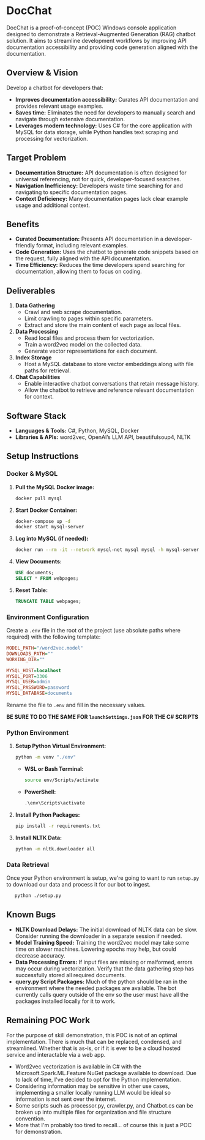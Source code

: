 # DocChat

DocChat is a proof-of-concept (POC) Windows console application designed to demonstrate a Retrieval-Augmented Generation (RAG) chatbot solution. It aims to streamline development workflows by improving API documentation accessibility and providing code generation aligned with the documentation.

## Overview & Vision

Develop a chatbot for developers that:
- **Improves documentation accessibility:** Curates API documentation and provides relevant usage examples.
- **Saves time:** Eliminates the need for developers to manually search and navigate through extensive documentation.
- **Leverages modern technology:** Uses C# for the core application with MySQL for data storage, while Python handles text scraping and processing for vectorization.

## Target Problem

- **Documentation Structure:** API documentation is often designed for universal referencing, not for quick, developer-focused searches.
- **Navigation Inefficiency:** Developers waste time searching for and navigating to specific documentation pages.
- **Context Deficiency:** Many documentation pages lack clear example usage and additional context.

## Benefits

- **Curated Documentation:** Presents API documentation in a developer-friendly format, including relevant examples.
- **Code Generation:** Uses the chatbot to generate code snippets based on the request, fully aligned with the API documentation.
- **Time Efficiency:** Reduces the time developers spend searching for documentation, allowing them to focus on coding.

## Deliverables

1. **Data Gathering**
   - Crawl and web scrape documentation.
   - Limit crawling to pages within specific parameters.
   - Extract and store the main content of each page as local files.
2. **Data Processing**
   - Read local files and process them for vectorization.
   - Train a word2vec model on the collected data.
   - Generate vector representations for each document.
3. **Index Storage**
   - Host a MySQL database to store vector embeddings along with file paths for retrieval.
4. **Chat Capabilities**
   - Enable interactive chatbot conversations that retain message history.
   - Allow the chatbot to retrieve and reference relevant documentation for context.

## Software Stack

- **Languages & Tools:** C#, Python, MySQL, Docker
- **Libraries & APIs:** word2vec, OpenAI’s LLM API, beautifulsoup4, NLTK

## Setup Instructions

### Docker & MySQL

1. **Pull the MySQL Docker image:**

   ```bash
   docker pull mysql
   ```

2. **Start Docker Container:**

   ```bash
   docker-compose up -d
   docker start mysql-server
   ```

3. **Log into MySQL (if needed):**

   ```bash
   docker run --rm -it --network mysql-net mysql mysql -h mysql-server -u admin -p
   ```

4. **View Documents:**

   ```sql
   USE documents;
   SELECT * FROM webpages;
   ```

5. **Reset Table:**

   ```sql
   TRUNCATE TABLE webpages;
   ```

### Environment Configuration

Create a `.env` file in the root of the project (use absolute paths where required) with the following template:

```ini
MODEL_PATH="/word2vec.model"
DOWNLOADS_PATH=""
WORKING_DIR=""

MYSQL_HOST=localhost
MYSQL_PORT=3306
MYSQL_USER=admin
MYSQL_PASSWORD=password
MYSQL_DATABASE=documents
```

Rename the file to `.env` and fill in the necessary values.

**BE SURE TO DO THE SAME FOR `launchSettings.json` FOR THE C# SCRIPTS** 

### Python Environment

1. **Setup Python Virtual Environment:**

   ```bash
   python -m venv "./env"
   ```

   - **WSL or Bash Terminal:**

     ```bash
     source env/Scripts/activate
     ```

   - **PowerShell:**

     ```powershell
     .\env\Scripts\activate 
     ```

2. **Install Python Packages:**

   ```bash
   pip install -r requirements.txt
   ```

3. **Install NLTK Data:**

   ```bash
   python -m nltk.downloader all
   ```

### Data Retrieval
Once your Python environment is setup, we're going to want to run `setup.py` to download our data and process it for our bot to ingest.

```bash
   python ./setup.py
   ```

## Known Bugs
- **NLTK Download Delays:** The initial download of NLTK data can be slow. Consider running the downloader in a separate session if needed.
- **Model Training Speed:** Training the word2vec model may take some time on slower machines. Lowering epochs may help, but could decrease accuracy.
- **Data Processing Errors:** If input files are missing or malformed, errors may occur during vectorization. Verify that the data gathering step has successfully stored all required documents.
- **query.py Script Packages:** Much of the python should be ran in the environment where the needed packages are available. The bot currently calls query outside of the env so the user must have all the packages installed locally for it to work.

## Remaining POC Work
For the purpose of skill demonstration, this POC is not of an optimal implementation. There is much that can be replaced, condensed, and streamlined. Whether that is as-is, or if it is ever to be a cloud hosted service and interactable via a web app.
- Word2vec vectorization is available in C# with the Microsoft.Spark.ML.Feature NuGet package available to download. Due to lack of time, I've decided to opt for the Python implementation.
- Considering information may be sensitive in other use cases, implementing a smaller locally running LLM would be ideal so information is not sent over the internet.
- Some scripts such as processor.py, crawler.py, and Chatbot.cs can be broken up into multiple files for organization and file structure convention.
- More that I'm probably too tired to recall... of course this is just a POC for demonstration.